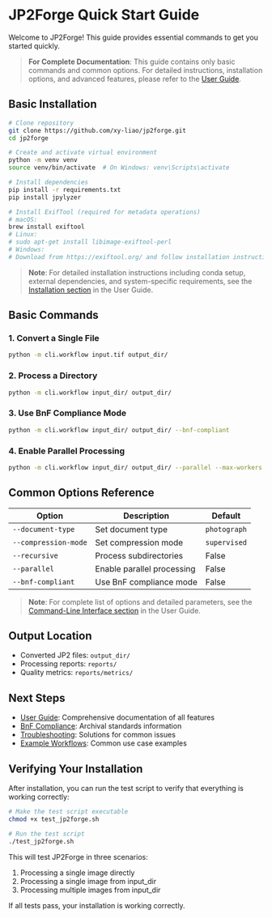 # JP2Forge Quick Start Guide

Welcome to JP2Forge! This guide provides essential commands to get you started quickly.

> **For Complete Documentation**: This guide contains only basic commands and common options. For detailed instructions, installation options, and advanced features, please refer to the [User Guide](user_guide.md).

## Basic Installation

```bash
# Clone repository
git clone https://github.com/xy-liao/jp2forge.git
cd jp2forge

# Create and activate virtual environment
python -m venv venv
source venv/bin/activate  # On Windows: venv\Scripts\activate

# Install dependencies
pip install -r requirements.txt
pip install jpylyzer

# Install ExifTool (required for metadata operations)
# macOS:
brew install exiftool
# Linux:
# sudo apt-get install libimage-exiftool-perl
# Windows:
# Download from https://exiftool.org/ and follow installation instructions
```

> **Note**: For detailed installation instructions including conda setup, external dependencies, and system-specific requirements, see the [Installation section](user_guide.md#1-installation) in the User Guide.

## Basic Commands

### 1. Convert a Single File

```bash
python -m cli.workflow input.tif output_dir/
```

### 2. Process a Directory

```bash
python -m cli.workflow input_dir/ output_dir/
```

### 3. Use BnF Compliance Mode

```bash
python -m cli.workflow input_dir/ output_dir/ --bnf-compliant
```

### 4. Enable Parallel Processing

```bash
python -m cli.workflow input_dir/ output_dir/ --parallel --max-workers 4
```

## Common Options Reference

| Option | Description | Default |
|--------|-------------|---------|
| `--document-type` | Set document type | `photograph` |
| `--compression-mode` | Set compression mode | `supervised` |
| `--recursive` | Process subdirectories | False |
| `--parallel` | Enable parallel processing | False |
| `--bnf-compliant` | Use BnF compliance mode | False |

> **Note**: For complete list of options and detailed parameters, see the [Command-Line Interface section](user_guide.md#3-command-line-interface) in the User Guide.

## Output Location

- Converted JP2 files: `output_dir/`
- Processing reports: `reports/`
- Quality metrics: `reports/metrics/`

## Next Steps

- [User Guide](user_guide.md): Comprehensive documentation of all features
- [BnF Compliance](NOTATION.md): Archival standards information
- [Troubleshooting](user_guide.md#11-troubleshooting): Solutions for common issues
- [Example Workflows](user_guide.md#13-examples): Common use case examples

## Verifying Your Installation

After installation, you can run the test script to verify that everything is working correctly:

```bash
# Make the test script executable
chmod +x test_jp2forge.sh

# Run the test script
./test_jp2forge.sh
```

This will test JP2Forge in three scenarios:
1. Processing a single image directly
2. Processing a single image from input_dir
3. Processing multiple images from input_dir

If all tests pass, your installation is working correctly.
